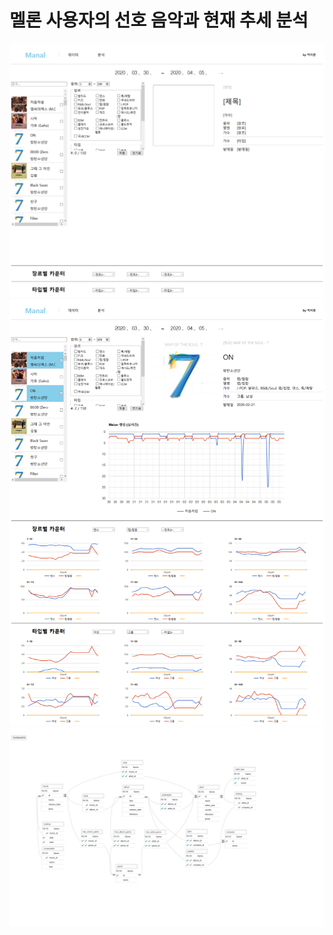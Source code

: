 # 멜론 사용자의 선호 음악과 현재 추세 분석

![Example_1](./image/example_1.png)
![Example_2](./image/example_2.png)
![DB_UML](./image/DB_UML.png)